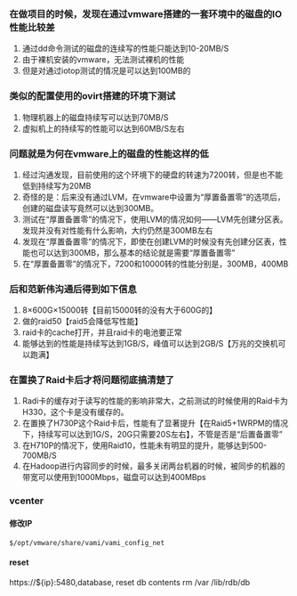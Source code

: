 ### 在做项目的时候，发现在通过vmware搭建的一套环境中的磁盘的IO性能比较差
1. 通过dd命令测试的磁盘的连续写的性能只能达到10-20MB/S
2. 由于裸机安装的vmware，无法测试裸机的性能
3. 但是对通过iotop测试的情况是可以达到100MB的
### 类似的配置使用的ovirt搭建的环境下测试
1. 物理机器上的磁盘持续写可以达到70MB/S
2.  虚拟机上的持续写的性能可以达到60MB/S左右
### 问题就是为何在vmware上的磁盘的性能这样的低
1. 经过沟通发现，目前使用的这个环境下的硬盘的转速为7200转，但是也不能低到持续写为20MB
2.  奇怪的是：后来没有通过LVM，在vmware中设置为“厚置备置零”的选项后，创建的磁盘读写竟然可以达到300MB。
3.  测试在“厚置备置零”的情况下，使用LVM的情况如何——LVM先创建分区表。发现并没有对性能有什么影响，大约仍然是300MB左右
4.  发现在“厚置备置零”的情况下，即使在创建LVM的时候没有先创建分区表，性能也可以达到300MB，那么基本的结论就是需要“厚置备置零”	
5.  在“厚置备置零”的情况下，7200和10000转的性能分别是，300MB，400MB
### 后和范新伟沟通后得到如下信息
1. 8×600G×15000转【目前15000转的没有大于600G的】
2.  做的raid50【raid5会降低写性能】
3.  raid卡的cache打开，并且raid卡的电池要正常
4.  能够达到的性能是持续写达到1GB/S，峰值可以达到2GB/S【万兆的交换机可以跑满】
### 在置换了Raid卡后才将问题彻底搞清楚了
1. Radi卡的缓存对于读写的性能的影响非常大，之前测试的时候使用的Raid卡为H330，这个卡是没有缓存的。
2.  在置换了H730P这个Raid卡后，性能有了显著提升【在Raid5+1WRPM的情况下，持续写可以达到1G/S，20G只需要20S左右】，不管是否是“后置备置零”
3.  在H710P的情况下，使用Raid10，性能未有明显的提升，能够达到500-700MB/S
4.  在Hadoop进行内容同步的时候，最多关闭两台机器的时候，被同步的机器的带宽可以使用到1000Mbps，磁盘可以达到400MBps
### vcenter
#### 修改IP
```
$/opt/vmware/share/vami/vami_config_net
```
#### reset
https://${ip}:5480,database, reset db contents
rm /var /lib/rdb/db